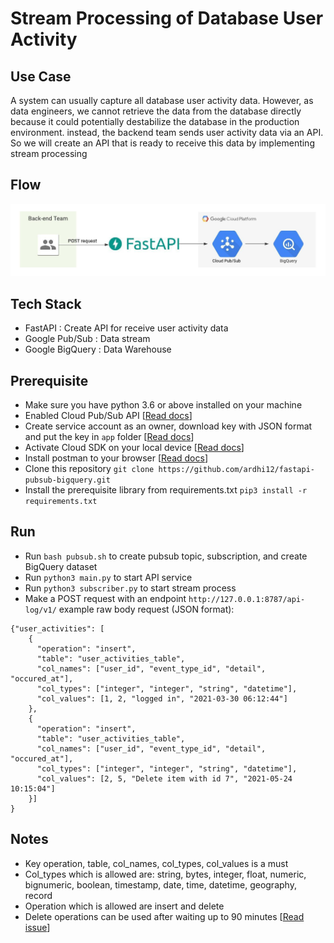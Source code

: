 # Stream Processing of Database User Activity
## Use Case
A system can usually capture all database user activity data. However, as data engineers, we cannot retrieve the data from the database directly because it could potentially destabilize the database in the production environment. instead, the backend team sends user activity data via an API. So we will create an API that is ready to receive this data by implementing stream processing

## Flow
![alt text](https://github.com/ardhi12/fastapi-pubsub-bigquery/blob/master/img/flow.jpeg?raw=true)

## Tech Stack
* FastAPI : Create API for receive user activity data
* Google Pub/Sub : Data stream
* Google BigQuery : Data Warehouse

## Prerequisite
* Make sure you have python 3.6 or above installed on your machine
* Enabled Cloud Pub/Sub API [[Read docs](https://cloud.google.com/pubsub/docs/quickstart-console)]
* Create service account as an owner, download key with JSON format and put the key in `app` folder [[Read docs](https://cloud.google.com/iam/docs/creating-managing-service-accounts)]
* Activate Cloud SDK on your local device [[Read docs](https://cloud.google.com/sdk/docs/quickstart)]
* Install postman to your browser [[Read docs](https://chrome.google.com/webstore/detail/postman/fhbjgbiflinjbdggehcddcbncdddomop?hl=id)]
* Clone this repository
`git clone https://github.com/ardhi12/fastapi-pubsub-bigquery.git`
* Install the prerequisite library from requirements.txt 
`pip3 install -r requirements.txt`

## Run
* Run `bash pubsub.sh` to create pubsub topic, subscription, and create BigQuery dataset
* Run `python3 main.py` to start API service
* Run `python3 subscriber.py` to start stream process
* Make a POST request with an endpoint `http://127.0.0.1:8787/api-log/v1/`
example raw body request (JSON format):
```
{"user_activities": [
    {
      "operation": "insert",
      "table": "user_activities_table",
      "col_names": ["user_id", "event_type_id", "detail", "occured_at"],
      "col_types": ["integer", "integer", "string", "datetime"],
      "col_values": [1, 2, "logged in", "2021-03-30 06:12:44"] 
    },
    {
      "operation": "insert",
      "table": "user_activities_table",
      "col_names": ["user_id", "event_type_id", "detail", "occured_at"],
      "col_types": ["integer", "integer", "string", "datetime"],
      "col_values": [2, 5, "Delete item with id 7", "2021-05-24 10:15:04"] 
    }]
}
```

## Notes
* Key operation, table, col_names, col_types, col_values is a must
* Col_types which is allowed are: string, bytes, integer, float, numeric, bignumeric, boolean, timestamp, date, time, datetime, geography, record
* Operation which is allowed are insert and delete
* Delete operations can be used after waiting up to 90 minutes [[Read issue](https://stackoverflow.com/questions/43085896/update-or-delete-tables-with-streaming-buffer-in-bigquery)]